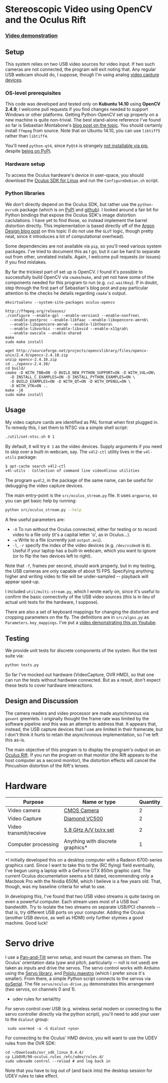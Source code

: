 # Stereoscopic Video using OpenCV and the Oculus Rift

### [Video demonstration](https://www.youtube.com/watch?v=aUCI2U5E2-8)

## Setup

This system relies on two USB video sources for video input. If two such
cameras are not connected, the program will exit noting that. Any regular USB
webcam should do, I suppose, though I'm using analog [video capture
devices][diamond].

### OS-level prerequisites

This code was developed and tested only on **Kubuntu 14.10** using **OpenCV
2.4.9**; I welcome pull requests if you find changes needed to support Windows
or other platforms. Getting Python-OpenCV set up properly on a new machine is
quite non-trivial. The best stand-alone reference I've found so far is
Sebastian Montabone's [blog post on the topic][samontab]. You should certainly
install `ffmpeg` from source. Note that on Ubuntu 14.10, you can use `libtiff5`
rather than `libtiff4`.

You'll need `python-qt4`, since `PyQt4` is strangely [not installable via
pip][pip-pyqt], despite [being on PyPI][pypi-pyqt].

### Hardware setup

To access the Oculus hardware's device in user-space, you should
download the [Oculus SDK for Linux][sdk_download] and run the
`ConfigureDebian.sh` script.

### Python libraries

We don't directly depend on the Oculus SDK, but rather use the `python-ovrsdk`
package (which is on [PyPI][pip-ovrsdk] and [github][git-ovrsdk]). I looked
around a fair bit for Python bindings that expose the Oculus SDK's image
distortion caclulations. I have yet to find those, so instead implement the
barrel distortion directly. This implementation is based directly off of the
[Argon Design blog post][argon] on this topic (I do not use the `GLUT` logic,
though pretty neat, since it introduces a lot of computational overhead).

Some dependencies are not available via `pip`, so you'll need various system
packages. I've tried to document this as I go, but it can be hard to separate
out from other, unrelated installs. Again, I welcome pull requests (or issues)
if you find mistakes.

By far the trickiest part of set up is OpenCV. I found it's possible to
successfully build OpenCV via `cmake`/`make`, and yet not have some of the
components needed for this program to run (e.g. `cv2.waitKey`). If in doubt,
step through the first part of Sebastian's blog post and pay particular
attention to the checks he details regarding `cmake`'s output.

    mkvirtualenv --system-site-packages oculus-opencv

    http://ffmpeg.org/releases/
    ./configure --enable-gpl --enable-version3 --enable-nonfree\
      --enable-postproc --enable-libfaac --enable-libopencore-amrnb\
      --enable-libopencore-amrwb --enable-libtheora\
      --enable-libvorbis --enable-libxvid --enable-x11grab\
      --enable-swscale --enable-shared
    make
    sudo make install

    wget http://sourceforge.net/projects/opencvlibrary/files/opencv-unix/2.4.9/opencv-2.4.10.zip
    unzip opencv-2.4.10.zip
    cd ../opencv-2.4.10/
    cd build/
    cmake -D WITH_TBB=ON -D BUILD_NEW_PYTHON_SUPPORT=ON -D WITH_V4L=ON\
      -D INSTALL_C_EXAMPLES=ON -D INSTALL_PYTHON_EXAMPLES=ON \
      -D BUILD_EXAMPLES=ON -D WITH_QT=ON -D WITH_OPENGL=ON \
      -D WITH_VTK=ON ..
    make -j8
    sudo make install

## Usage

My video capture cards are identified as PAL format when first plugged in. To
remedy this, I set them to NTSC via a simple shell script:

```sh
./util/set-ntsc.sh 0 1
```

By default, it will try `0 1` as the video devices. Supply arguments if you
need to skip over a built-in webcam, say. The `v4l2-ctl` utility lives in the
`v4l-utils` package:

```sh
$ apt-cache search v4l2-ctl
v4l-utils - Collection of command line video4linux utilities
```

The program `qv4l2`, in the package of the same name, can be useful
for debugging the video capture devices.

The main entry-point is the `src/oculus_stream.py` file. It uses
`argparse`, so you can get basic help by running:

```sh
python src/oculus_stream.py --help
```

A few useful parameters are:

- `-O` To run without the Oculus connected, either for testing or to record
  video to a file only (it's a capital letter 'o', as in Oculus...).
- `-w` Write to a file (currently just `output.avi`).
- `-l`, `-r` specify the index of the video devices (e.g. `/dev/video0` is
  `0`). Useful if your laptop has a built-in webcam, which you want to ignore
  (or to flip the two devices left to right).

Note that `-f`, frames per second, should work properly, but in my testing, the
USB cameras are only capable of about 15 FPS. Specifying anything higher and
writing video to file will be under-sampled -- playback will appear sped-up.

I included `util/multi-stream.py`, which I wrote early on, since it's useful to
confirm the basic connectivity of the USB video sources (this is in lieu of
actual unit tests for the hardware, I suppose).

There are also a set of keyboard mappings for changing the distortion
and cropping parameters on the fly. The definitions are in
`src/algos.py` as `Parameters.key_mappings`. I've put a
[video demonstrating this on Youtube](https://www.youtube.com/watch?v=A6IgDqK26a8).

## Testing

We provide unit tests for discrete components of the system. Run the
test suite via:

```sh
python tests.py
```

So far I've mocked out  hardware (VideoCapture, OVR HMD), so that one
can run the tests without hardware connected. But as a result, don't
expect these tests to cover hardware interactions.

## Design and Discussion

The camera readers and video processor are made asynchronous via `gevent`
greenlets. I originally thought the frame rate was limited by the software
pipeline and this was an attempt to address that. It appears that, instead, the
USB capture devices that I use are limited in their framerate, but I don't
think it hurts to retain the asynchronous implementation, so I've left this
as-is.

The main objective of this program is to display the program's output on an
[Oculus Rift][rift]. If you run the program on that monitor (the Rift appears
to the host computer as a second monitor), the distortion effects will cancel
the Pincushion distortion of the Rift's lenses.

# Hardware

Purpose | Name or type | Quantity
--- | --- | ---
Video camera | [CMOS Camera][cmoscam] | 2
Video Capture | [Diamond VC500][diamond] | 2
Video transmit/receive | [5.8 GHz A/V tx/rx set][avtxrx] | 2
Computer processing | Anything with discrete graphics* | 1

*I initially developed this on a desktop computer with a Radeon
6700-series graphics card. Since I want to take this to the (RC
flying) field eventually, I've begun using a laptop with a GeForce GTX
850m graphic card. The current Oculus documentation seems a bit dated,
recommending only a Macbook Pro with the Nvidia 650M, which I believe
is a few years old. That, though, was my baseline criteria for what to
use.

In developing this, I've found that two USB video streams is quite
taxing on even a powerful computer. Each stream uses most of a USB
bus' bandwidth. Try to isolate the two streams on separate USB/PCI
channels -- that is, try different USB ports on your computer. Adding
the Oculus (another USB device, as well as HDMI) only further stymies
a good machine. Good luck!

# Servo drive

I use a [Pan-and-Tilt][pan_tilt] servo setup, and mount the cameras on
them. The Oculus' orientation data (yaw and pitch, particularly --
roll is not used) are taken as inputs and drive the servos. The servo
control works with Arduino using the [Servo library][servo], and
[Pololu maestro][maestro] (which I prefer since it's smaller). From
there, a simple Python script connects to the servos via
[pySerial][pyserial]. The file `servo/oculus-drive.py` demonstrates
this arrangement (two servos, on channels 0 and 1).

* udev rules for serial/tty

For servo control over USB (e.g. wireless serial modem or connecting
to the servo controller directly via the python script), you'll need
to add your user to the `dialout` group:

     sudo usermod -a -G dialout <you>

For connecting to the Oculus' HMD device, you will want to use the
UDEV rules from the OVR SDK:

    cd ~/Downloads/ovr_sdk_linux_0.4.4/
    cp LibOVR/90-oculus.rules /etc/udev/rules.d/
    sudo udevadm control --reload # and log back in

Note that you have to log out of (and back into) the desktop session
for UDEV rules to take effect.


[rift]: https://www.oculus.com/rift/
[sdk_download]: https://developer.oculus.com/downloads/
[diamond]: http://www.amazon.com/dp/B000VM60I8
[avtxrx]: http://www.getfpv.com/5-8ghz-32ch-fpv-av-600mw-transmitter-receiver.html
[cmoscam]: https://www.sparkfun.com/products/11745
[samontab]: http://www.samontab.com/web/2014/06/installing-opencv-2-4-9-in-ubuntu-14-04-lts/
[git-ovrsdk]: https://github.com/wwwtyro/python-ovrsdk
[pip-ovrsdk]: https://pypi.python.org/pypi/python-ovrsdk/0.3.2.2
[argon]: http://www.argondesign.com/news/2014/aug/26/augmented-reality-oculus-rift/
[pypi-pyqt]: https://pypi.python.org/pypi/PyQt4/4.11.3
[pip-pyqt]: http://superuser.com/a/725869
[pan_tilt]: https://www.sparkfun.com/products/10335
[servo]: http://arduino.cc/en/reference/servo
[pyserial]: http://pyserial.sourceforge.net/
[maestro]: https://www.pololu.com/product/1350
